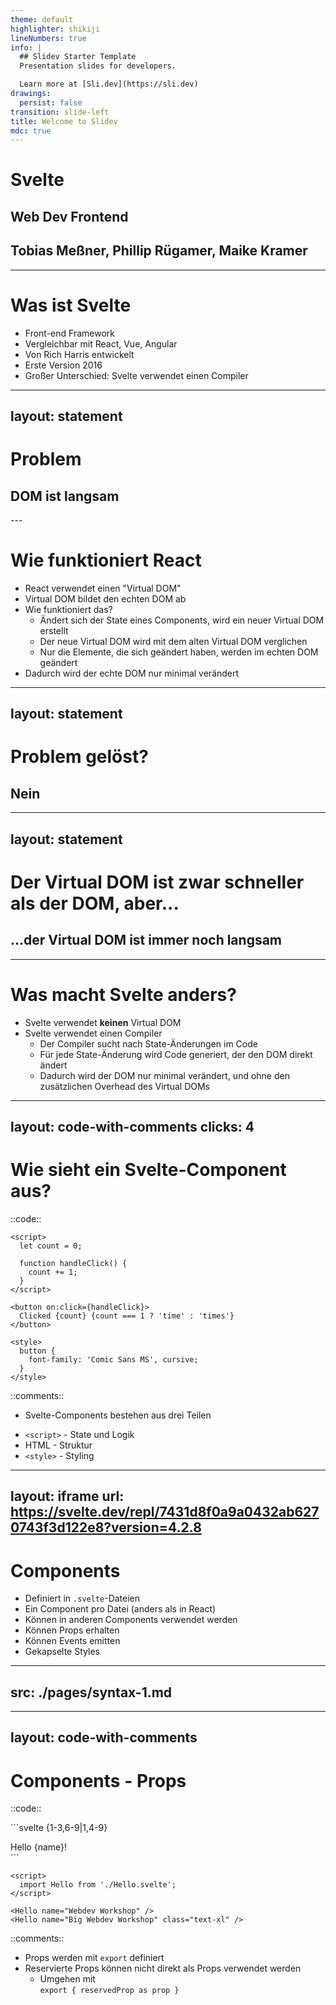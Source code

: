 ```yaml
---
theme: default
highlighter: shikiji
lineNumbers: true
info: |
  ## Slidev Starter Template
  Presentation slides for developers.

  Learn more at [Sli.dev](https://sli.dev)
drawings:
  persist: false
transition: slide-left
title: Welcome to Slidev
mdc: true
---
```


# Svelte

## Web Dev Frontend

## Tobias Meßner, Phillip Rügamer, Maike Kramer

---

# Was ist Svelte

<v-clicks>

- Front-end Framework
- Vergleichbar mit React, Vue, Angular
- Von Rich Harris entwickelt
- Erste Version 2016
- Großer Unterschied: Svelte verwendet einen Compiler
</v-clicks>

---
layout: statement
---
# Problem
<v-click>

## DOM ist langsam

</v-click>
---

# Wie funktioniert React

<v-clicks depth="2">

- React verwendet einen "Virtual DOM" 
- Virtual DOM bildet den echten DOM ab
- Wie funktioniert das?
  - Ändert sich der State eines Components, wird ein neuer Virtual DOM erstellt
  - Der neue Virtual DOM wird mit dem alten Virtual DOM verglichen
  - Nur die Elemente, die sich geändert haben, werden im echten DOM geändert
- Dadurch wird der echte DOM nur minimal verändert
</v-clicks>

---
layout: statement
---
# Problem gelöst?

<h2 v-click>Nein</h2>

---
layout: statement
---
# Der Virtual DOM ist zwar schneller als der DOM, aber...

<h2 v-click>
  ...der Virtual DOM ist immer noch langsam
</h2>

---

# Was macht Svelte anders?

<v-clicks depth="2">

- Svelte verwendet **keinen** Virtual DOM
- Svelte verwendet einen Compiler
  - Der Compiler sucht nach State-Änderungen im Code
  - Für jede State-Änderung wird Code generiert, der den DOM direkt ändert
  - Dadurch wird der DOM nur minimal verändert, und ohne den zusätzlichen Overhead des Virtual DOMs
</v-clicks>


---
layout: code-with-comments
clicks: 4
---

# Wie sieht ein Svelte-Component aus?

::code::
```svelte {all|1-7|9-11|13-17|all} {lines:true}
<script>
  let count = 0;

  function handleClick() {
    count += 1;
  }
</script>

<button on:click={handleClick}>
  Clicked {count} {count === 1 ? 'time' : 'times'}
</button>

<style>
  button {
    font-family: 'Comic Sans MS', cursive;
  }
</style>
```
::comments::

<div>

- Svelte-Components bestehen aus drei Teilen
<v-clicks at="0">

  - `<script>` - State und Logik
  - HTML - Struktur
  - `<style>` - Styling
</v-clicks>
</div>


---
layout: iframe
url: https://svelte.dev/repl/7431d8f0a9a0432ab6270743f3d122e8?version=4.2.8
---



# Components

- Definiert in `.svelte`-Dateien
- Ein Component pro Datei (anders als in React)
- Können in anderen Components verwendet werden
- Können Props erhalten
- Können Events emitten
- Gekapselte Styles

---
src: ./pages/syntax-1.md
---

---
layout: code-with-comments
---

# Components - Props

::code::

<div>
```svelte {1-3,6-9|1,4-9}
<script>
  export let name = "World";

  let className = "";
  export { className as class };
</script>

<div class={className}>Hello {name}!</div>
```

```svelte {1-5|1-4,6}
<script>
  import Hello from './Hello.svelte';
</script>

<Hello name="Webdev Workshop" />
<Hello name="Big Webdev Workshop" class="text-xl" />
```
</div>

::comments::

- Props werden mit `export` definiert
- Reservierte Props können nicht direkt als Props verwendet werden
  - Umgehen mit <br> `export { reservedProp as prop }`



